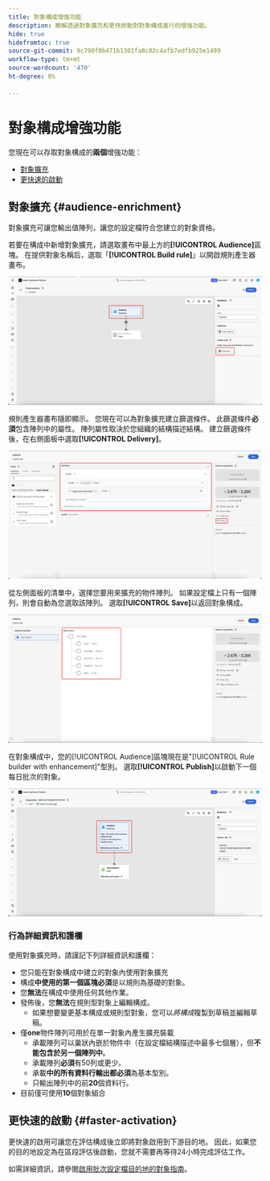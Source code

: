 ```yaml
---
title: 對象構成增強功能
description: 瞭解透過對象擴充和更快啟動對對象構成進行的增強功能。
hide: true
hidefromtoc: true
source-git-commit: 9c790f0b47161301fa8c02c4afb7edfb925e1499
workflow-type: tm+mt
source-wordcount: '470'
ht-degree: 0%

---
```



# 對象構成增強功能

您現在可以存取對象構成的&#x200B;**兩個**&#x200B;增強功能：

- [對象擴充](#audience-enrichment)
- [更快速的啟動](#faster-activation)

## 對象擴充 {#audience-enrichment}

對象擴充可讓您輸出值陣列，讓您的設定檔符合您建立的對象資格。

若要在構成中新增對象擴充，請選取畫布中最上方的&#x200B;**[!UICONTROL Audience]**&#x200B;區塊。 在提供對象名稱后，選取「**[!UICONTROL Build rule]**」以開啟規則產生器畫布。

![已醒目提示「對象」區塊以及「建置規則」按鈕。](/help/segmentation/images/ui/composition-enhancements/select-build-rule.png)

規則產生器畫布隨即顯示。 您現在可以為對象擴充建立篩選條件。 此篩選條件&#x200B;**必須**&#x200B;包含陣列中的屬性。 陣列屬性取決於您組織的結構描述結構。 建立篩選條件後，在右側面板中選取&#x200B;**[!UICONTROL Delivery]**。

![規則產生器畫布顯示可以擴充對象的範例。 傳遞按鈕也會反白顯示。](/help/segmentation/images/ui/composition-enhancements/view-delivery.png)

從左側面板的清單中，選擇您要用來擴充的物件陣列。 如果設定檔上只有一個陣列，則會自動為您選取該陣列。 選取&#x200B;**[!UICONTROL Save]**&#x200B;以返回對象構成。

<!-- , as well as the fields you want to be used in the enrichment. -->

![顯示擴充樹狀結構的結構樹狀結構。](/help/segmentation/images/ui/composition-enhancements/view-schema-tree.png)

在對象構成中，您的[!UICONTROL Audience]區塊現在是&quot;[!UICONTROL Rule builder with enhancement]&quot;型別。 選取&#x200B;**[!UICONTROL Publish]**&#x200B;以啟動下一個每日批次的對象。

![已強調顯示「對象」區塊，顯示已新增擴充的對象。](/help/segmentation/images/ui/composition-enhancements/rule-builder-with-enrichment.png)

### 行為詳細資訊和護欄

使用對象擴充時，請謹記下列詳細資訊和護欄：

- 您只能在對象構成中建立的對象內使用對象擴充
- 構成&#x200B;**中使用的第一個區塊必須**&#x200B;是以規則為基礎的對象。
- 您&#x200B;**無法**&#x200B;在構成中使用任何其他作業。
- 發佈後，您&#x200B;**無法**&#x200B;在規則型對象上編輯構成。
   - 如果想要變更基本構成或規則型對象，您可以&#x200B;*將構成*&#x200B;複製到草稿並編輯草稿。
- 僅&#x200B;**one**&#x200B;物件陣列可用於在單一對象內產生擴充裝載
   - 承載陣列可以巢狀內嵌於物件中（在設定檔結構描述中最多七個層），但&#x200B;**不能包含於另一個陣列中**。
   - 承載陣列&#x200B;**必須**&#x200B;有50列或更少。
   - 承載&#x200B;**中的所有資料行輸出都必須**&#x200B;為基本型別。
   - 只輸出陣列中的前&#x200B;**20**&#x200B;個資料行。
- 目前僅可使用&#x200B;**10**&#x200B;個對象組合

## 更快速的啟動 {#faster-activation}

更快速的啟用可讓您在評估構成後立即將對象啟用到下游目的地。 因此，如果您的目的地設定為在區段評估後啟動，您就不需要再等待24小時完成評估工作。

如需詳細資訊，請參閱[啟用批次設定檔目的地的對象指南](/help/destinations/ui/activate-batch-profile-destinations.md#export-full-files)。
